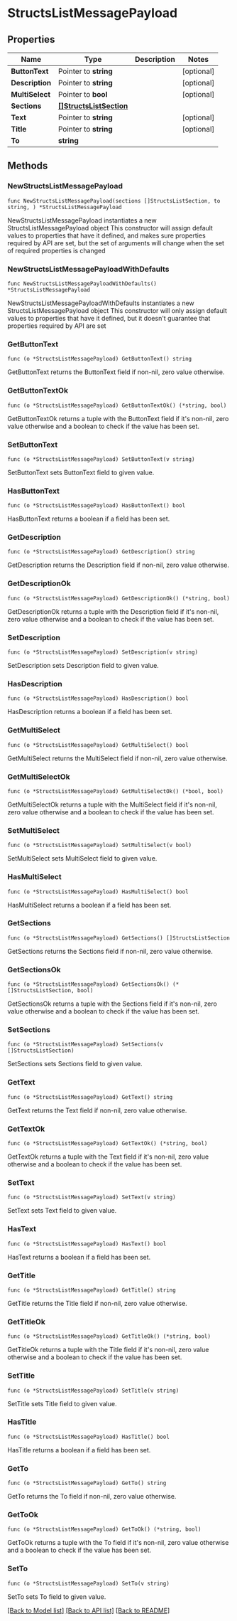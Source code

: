 # StructsListMessagePayload

## Properties

Name | Type | Description | Notes
------------ | ------------- | ------------- | -------------
**ButtonText** | Pointer to **string** |  | [optional] 
**Description** | Pointer to **string** |  | [optional] 
**MultiSelect** | Pointer to **bool** |  | [optional] 
**Sections** | [**[]StructsListSection**](StructsListSection.md) |  | 
**Text** | Pointer to **string** |  | [optional] 
**Title** | Pointer to **string** |  | [optional] 
**To** | **string** |  | 

## Methods

### NewStructsListMessagePayload

`func NewStructsListMessagePayload(sections []StructsListSection, to string, ) *StructsListMessagePayload`

NewStructsListMessagePayload instantiates a new StructsListMessagePayload object
This constructor will assign default values to properties that have it defined,
and makes sure properties required by API are set, but the set of arguments
will change when the set of required properties is changed

### NewStructsListMessagePayloadWithDefaults

`func NewStructsListMessagePayloadWithDefaults() *StructsListMessagePayload`

NewStructsListMessagePayloadWithDefaults instantiates a new StructsListMessagePayload object
This constructor will only assign default values to properties that have it defined,
but it doesn't guarantee that properties required by API are set

### GetButtonText

`func (o *StructsListMessagePayload) GetButtonText() string`

GetButtonText returns the ButtonText field if non-nil, zero value otherwise.

### GetButtonTextOk

`func (o *StructsListMessagePayload) GetButtonTextOk() (*string, bool)`

GetButtonTextOk returns a tuple with the ButtonText field if it's non-nil, zero value otherwise
and a boolean to check if the value has been set.

### SetButtonText

`func (o *StructsListMessagePayload) SetButtonText(v string)`

SetButtonText sets ButtonText field to given value.

### HasButtonText

`func (o *StructsListMessagePayload) HasButtonText() bool`

HasButtonText returns a boolean if a field has been set.

### GetDescription

`func (o *StructsListMessagePayload) GetDescription() string`

GetDescription returns the Description field if non-nil, zero value otherwise.

### GetDescriptionOk

`func (o *StructsListMessagePayload) GetDescriptionOk() (*string, bool)`

GetDescriptionOk returns a tuple with the Description field if it's non-nil, zero value otherwise
and a boolean to check if the value has been set.

### SetDescription

`func (o *StructsListMessagePayload) SetDescription(v string)`

SetDescription sets Description field to given value.

### HasDescription

`func (o *StructsListMessagePayload) HasDescription() bool`

HasDescription returns a boolean if a field has been set.

### GetMultiSelect

`func (o *StructsListMessagePayload) GetMultiSelect() bool`

GetMultiSelect returns the MultiSelect field if non-nil, zero value otherwise.

### GetMultiSelectOk

`func (o *StructsListMessagePayload) GetMultiSelectOk() (*bool, bool)`

GetMultiSelectOk returns a tuple with the MultiSelect field if it's non-nil, zero value otherwise
and a boolean to check if the value has been set.

### SetMultiSelect

`func (o *StructsListMessagePayload) SetMultiSelect(v bool)`

SetMultiSelect sets MultiSelect field to given value.

### HasMultiSelect

`func (o *StructsListMessagePayload) HasMultiSelect() bool`

HasMultiSelect returns a boolean if a field has been set.

### GetSections

`func (o *StructsListMessagePayload) GetSections() []StructsListSection`

GetSections returns the Sections field if non-nil, zero value otherwise.

### GetSectionsOk

`func (o *StructsListMessagePayload) GetSectionsOk() (*[]StructsListSection, bool)`

GetSectionsOk returns a tuple with the Sections field if it's non-nil, zero value otherwise
and a boolean to check if the value has been set.

### SetSections

`func (o *StructsListMessagePayload) SetSections(v []StructsListSection)`

SetSections sets Sections field to given value.


### GetText

`func (o *StructsListMessagePayload) GetText() string`

GetText returns the Text field if non-nil, zero value otherwise.

### GetTextOk

`func (o *StructsListMessagePayload) GetTextOk() (*string, bool)`

GetTextOk returns a tuple with the Text field if it's non-nil, zero value otherwise
and a boolean to check if the value has been set.

### SetText

`func (o *StructsListMessagePayload) SetText(v string)`

SetText sets Text field to given value.

### HasText

`func (o *StructsListMessagePayload) HasText() bool`

HasText returns a boolean if a field has been set.

### GetTitle

`func (o *StructsListMessagePayload) GetTitle() string`

GetTitle returns the Title field if non-nil, zero value otherwise.

### GetTitleOk

`func (o *StructsListMessagePayload) GetTitleOk() (*string, bool)`

GetTitleOk returns a tuple with the Title field if it's non-nil, zero value otherwise
and a boolean to check if the value has been set.

### SetTitle

`func (o *StructsListMessagePayload) SetTitle(v string)`

SetTitle sets Title field to given value.

### HasTitle

`func (o *StructsListMessagePayload) HasTitle() bool`

HasTitle returns a boolean if a field has been set.

### GetTo

`func (o *StructsListMessagePayload) GetTo() string`

GetTo returns the To field if non-nil, zero value otherwise.

### GetToOk

`func (o *StructsListMessagePayload) GetToOk() (*string, bool)`

GetToOk returns a tuple with the To field if it's non-nil, zero value otherwise
and a boolean to check if the value has been set.

### SetTo

`func (o *StructsListMessagePayload) SetTo(v string)`

SetTo sets To field to given value.



[[Back to Model list]](../README.md#documentation-for-models) [[Back to API list]](../README.md#documentation-for-api-endpoints) [[Back to README]](../README.md)



